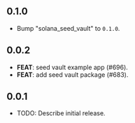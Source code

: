 ## 0.1.0

 - Bump "solana_seed_vault" to `0.1.0`.

## 0.0.2

 - **FEAT**: seed vault example app (#696).
 - **FEAT**: add seed vault package (#683).

## 0.0.1

* TODO: Describe initial release.
